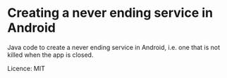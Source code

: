 # Creating a never ending service in Android
Java code to create a never ending service in Android, i.e. one that is not killed when the app is closed. 


Licence: MIT
